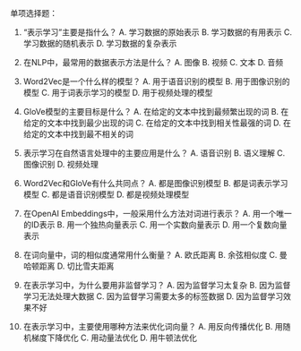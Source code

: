 单项选择题：

1. “表示学习”主要是指什么？
    A. 学习数据的原始表示
    B. 学习数据的有用表示
    C. 学习数据的随机表示
    D. 学习数据的复杂表示

2. 在NLP中，最常用的数据表示方法是什么？
    A. 图像
    B. 视频
    C. 文本
    D. 音频

3. Word2Vec是一个什么样的模型？
    A. 用于语音识别的模型
    B. 用于图像识别的模型
    C. 用于词表示学习的模型
    D. 用于视频处理的模型

4. GloVe模型的主要目标是什么？
    A. 在给定的文本中找到最频繁出现的词
    B. 在给定的文本中找到最少出现的词
    C. 在给定的文本中找到相关性最强的词
    D. 在给定的文本中找到最不相关的词

5. 表示学习在自然语言处理中的主要应用是什么？
    A. 语音识别
    B. 语义理解
    C. 图像识别
    D. 视频处理

6. Word2Vec和GloVe有什么共同点？
    A. 都是图像识别模型
    B. 都是词表示学习模型
    C. 都是语音识别模型
    D. 都是视频处理模型

7. 在OpenAI Embeddings中，一般采用什么方法对词进行表示？
    A. 用一个唯一的ID表示
    B. 用一个独热向量表示
    C. 用一个实数向量表示
    D. 用一个复数向量表示

8. 在词向量中，词的相似度通常用什么衡量？
    A. 欧氏距离
    B. 余弦相似度
    C. 曼哈顿距离
    D. 切比雪夫距离

9. 在表示学习中，为什么要用非监督学习？
    A. 因为监督学习太复杂
    B. 因为监督学习无法处理大数据
    C. 因为监督学习需要太多的标签数据
    D. 因为监督学习效果不好

10. 在表示学习中，主要使用哪种方法来优化词向量？
    A. 用反向传播优化
    B. 用随机梯度下降优化
    C. 用动量法优化
    D. 用牛顿法优化

